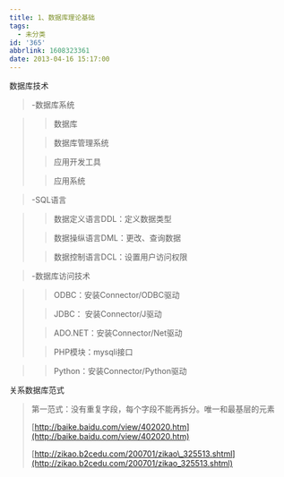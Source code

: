 ```yaml
---
title: 1、数据库理论基础
tags:
  - 未分类
id: '365'
abbrlink: 1608323361
date: 2013-04-16 15:17:00
---
```


数据库技术

> \-数据库系统

> > 数据库
> 
> > 数据库管理系统
> 
> > 应用开发工具
> 
> > 应用系统

> \-SQL语言

> > 数据定义语言DDL：定义数据类型
> 
> > 数据操纵语言DML：更改、查询数据
> 
> > 数据控制语言DCL：设置用户访问权限

> \-数据库访问技术

> > ODBC：安装Connector/ODBC驱动
> 
> > JDBC： 安装Connector/J驱动
> 
> > ADO.NET：安装Connector/Net驱动
> 
> > PHP模块：mysqli接口

> > Python：安装Connector/Python驱动

  

  

关系数据库范式

> 第一范式：没有重复字段，每个字段不能再拆分。唯一和最基层的元素
> 
>   
> 
> [http://baike.baidu.com/view/402020.htm](http://baike.baidu.com/view/402020.htm)
> 
> [http://zikao.b2cedu.com/200701/zikao\_325513.shtml](http://zikao.b2cedu.com/200701/zikao_325513.shtml)
> 
>   

>